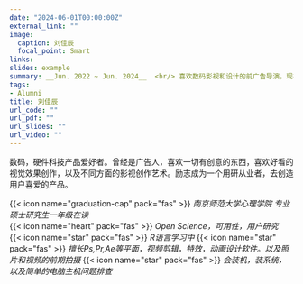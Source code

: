 ```yaml
---
date: "2024-06-01T00:00:00Z"
external_link: ""
image:
  caption: 刘佳辰
  focal_point: Smart
links:
slides: example
summary: __Jun. 2022 ~ Jun. 2024__  <br/> 喜欢数码影视和设计的前广告导演，现在向着用研的目标努力学习，本体是兔子
tags:
- Alumni
title: 刘佳辰
url_code: ""
url_pdf: ""
url_slides: ""
url_video: ""
---
```

数码，硬件科技产品爱好者。曾经是广告人，喜欢一切有创意的东西，喜欢好看的视觉效果创作，以及不同方面的影视创作艺术。励志成为一个用研从业者，去创造用户喜爱的产品。

{{< icon name="graduation-cap" pack="fas" >}} _南京师范大学心理学院 专业硕士研究生一年级在读_  
{{< icon name="heart" pack="fas" >}} _Open Science，可用性，用户研究_  
{{< icon name="star" pack="fas" >}} _R语言学习中_
{{< icon name="star" pack="fas" >}} _擅长Ps,Pr,Ae等平面，视频剪辑，特效，动画设计软件。以及照片和视频的前期拍摄_
{{< icon name="star" pack="fas" >}} _会装机，装系统，以及简单的电脑主机问题排查_
